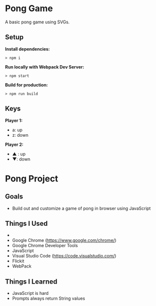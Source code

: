 # Pong Game

A basic pong game using SVGs.

## Setup

**Install dependencies:**

`> npm i`

**Run locally with Webpack Dev Server:**

`> npm start`

**Build for production:**

`> npm run build`

## Keys

**Player 1:**
* a: up
* z: down

**Player 2:**
* ▲ : up
* ▼: down

# Pong Project

## Goals
* Build out and customize a game of pong in browser using JavaScript

## Things I Used
* 
* Google Chrome (https://www.google.com/chrome/)
* Google Chrome Developer Tools
* JavaScript
* Visual Studio Code (https://code.visualstudio.com/)
* Flickit
* WebPack

## Things I Learned
* JavaScript is hard
* Prompts always return String values